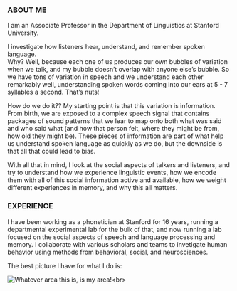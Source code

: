 <h3>ABOUT ME</h3>

I am an Associate Professor in the Department of Linguistics at Stanford University. <br>

I investigate how listeners hear, understand, and remember spoken language. <br> Why?  Well, because each one of us produces our own bubbles of variation when we talk, and my bubble doesn’t overlap with anyone else’s bubble.  So we have tons of variation in speech and we understand each other remarkably well, understanding spoken words coming into our ears at 5 - 7 syllables a second.  That’s nuts! <br>

How do we do it?? My starting point is that this variation is information. From birth, we are exposed to a complex speech signal that contains packages of sound patterns that we lear to map onto both what was said and who said what (and how that person felt, where they might be from, how old they might be).  These pieces of information are part of what help us understand spoken language as quickly as we do, but the downside is that all that could lead to bias. <br> 

With all that in mind, I look at the social aspects of talkers and listeners, and try to understand how we experience linguistic events, how we encode them with all of this social information active and available, how we weight different experiences in memory, and why this all matters.  

<h3>EXPERIENCE</h3>

I have been working as a phonetician at Stanford for 16 years, running a departmental experimental lab for the bulk of that, and now running a lab focused on the social aspects of speech and language processing and memory.  I collaborate with various scholars and teams to invetigate human behavior using methods from behavioral, social, and neurosciences. <br>

The best picture I have for what I do is:<br>

![Whatever area this is, is my area!]("https://github.com/meghansumner/meghansumner.github.io/blob/main/Screen%20Shot%202023-03-14%20at%207.32.44%20PM.png")<br>
